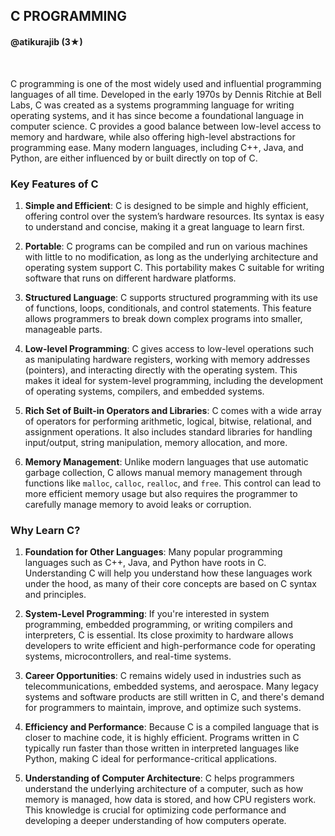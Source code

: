 <h2>C PROGRAMMING</h2>
<h4>@atikurajib (3★)</h4> </br>

C programming is one of the most widely used and influential programming languages of all time. Developed in the early 1970s by Dennis Ritchie at Bell Labs, C was created as a systems programming language for writing operating systems, and it has since become a foundational language in computer science. C provides a good balance between low-level access to memory and hardware, while also offering high-level abstractions for programming ease. Many modern languages, including C++, Java, and Python, are either influenced by or built directly on top of C.

### Key Features of C

1. **Simple and Efficient**: C is designed to be simple and highly efficient, offering control over the system’s hardware resources. Its syntax is easy to understand and concise, making it a great language to learn first.

2. **Portable**: C programs can be compiled and run on various machines with little to no modification, as long as the underlying architecture and operating system support C. This portability makes C suitable for writing software that runs on different hardware platforms.

3. **Structured Language**: C supports structured programming with its use of functions, loops, conditionals, and control statements. This feature allows programmers to break down complex programs into smaller, manageable parts.

4. **Low-level Programming**: C gives access to low-level operations such as manipulating hardware registers, working with memory addresses (pointers), and interacting directly with the operating system. This makes it ideal for system-level programming, including the development of operating systems, compilers, and embedded systems.

5. **Rich Set of Built-in Operators and Libraries**: C comes with a wide array of operators for performing arithmetic, logical, bitwise, relational, and assignment operations. It also includes standard libraries for handling input/output, string manipulation, memory allocation, and more.

6. **Memory Management**: Unlike modern languages that use automatic garbage collection, C allows manual memory management through functions like `malloc`, `calloc`, `realloc`, and `free`. This control can lead to more efficient memory usage but also requires the programmer to carefully manage memory to avoid leaks or corruption.

### Why Learn C?

1. **Foundation for Other Languages**: Many popular programming languages such as C++, Java, and Python have roots in C. Understanding C will help you understand how these languages work under the hood, as many of their core concepts are based on C syntax and principles.

2. **System-Level Programming**: If you're interested in system programming, embedded programming, or writing compilers and interpreters, C is essential. Its close proximity to hardware allows developers to write efficient and high-performance code for operating systems, microcontrollers, and real-time systems.

3. **Career Opportunities**: C remains widely used in industries such as telecommunications, embedded systems, and aerospace. Many legacy systems and software products are still written in C, and there's demand for programmers to maintain, improve, and optimize such systems.

4. **Efficiency and Performance**: Because C is a compiled language that is closer to machine code, it is highly efficient. Programs written in C typically run faster than those written in interpreted languages like Python, making C ideal for performance-critical applications.

5. **Understanding of Computer Architecture**: C helps programmers understand the underlying architecture of a computer, such as how memory is managed, how data is stored, and how CPU registers work. This knowledge is crucial for optimizing code performance and developing a deeper understanding of how computers operate.
